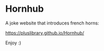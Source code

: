 # Hornhub

A joke website that introduces french horns:

https://pluslibrary.github.io/Hornhub/

Enjoy :)
